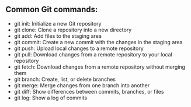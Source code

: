 ## Common Git commands:

- git init: Initialize a new Git repository
- git clone: Clone a repository into a new directory
- git add: Add files to the staging area
- git commit: Create a new commit with the changes in the staging area
- git push: Upload local changes to a remote repository
- git pull: Download changes from a remote repository to your local repository
- git fetch: Download changes from a remote repository without merging them
- git branch: Create, list, or delete branches
- git merge: Merge changes from one branch into another
- git diff: Show differences between commits, branches, or files
- git log: Show a log of commits
